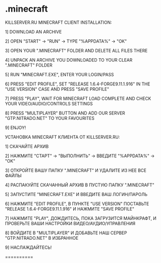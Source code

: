 .minecraft
==========

KILLSERVER.RU MINECRAFT CLIENT INSTALLATION:

1] DOWNLOAD AN ARCHIVE

2] OPEN "START" -> "RUN" -> TYPE "%APPDATA%" -> "OK"

3] OPEN YOUR ".MINECRAFT" FOLDER AND DELETE ALL FILES THERE

4] UNPACK AN ARCHIVE YOU DOWNLOADED TO YOUR CLEAR ".MINECRAFT" FOLDER

5] RUN "MINECRAFT.EXE", ENTER YOUR LOGIN/PASS

6] PRESS "EDIT PROFILE", SET "RELEASE 1.6.4-FORGE9.11.1.916" IN THE "USE VERSION" CASE AND PRESS "SAVE PROFILE"

7] PRESS "PLAY", WAIT FOR MINECRAFT LOAD COMPLETE AND CHECK YOUR VIDEO/AUDIO/CONTROLS SETTINGS

8] PRESS "MULTIPLAYER" BUTTON AND ADD OUR SERVER "GTP.NITRADO.NET" TO YOUR FAVOURITES

9] ENJOY!

УСТАНОВКА MINECRAFT КЛИЕНТА ОТ KILLSERVER.RU:

1] СКАЧАЙТЕ АРХИВ

2] НАЖМИТЕ "СТАРТ" -> "ВЫПОЛНИТЬ" -> ВВЕДИТЕ "%APPDATA%" -> "OK"

3] ОТКРОЙТЕ ВАШУ ПАПКУ ".MINECRAFT" И УДАЛИТЕ ИЗ НЕЕ ВСЕ ФАЙЛЫ

4] РАСПАКУЙТЕ СКАЧАННЫЙ АРХИВ В ПУСТУЮ ПАПКУ ".MINECRAFT"

5] ЗАПУСТИТЕ "MINECRAFT.EXE" И ВВЕДИТЕ ВАШ ЛОГИН/ПАРОЛЬ

6] НАЖМИТЕ "EDIT PROFILE", В ПУНКТЕ "USE VERSION" ПОСТАВЬТЕ "RELEASE 1.6.4-FORGE9.11.1.916" И НАЖМИТЕ "SAVE PROFILE"

7] НАЖМИТЕ "PLAY", ДОЖДИТЕСЬ, ПОКА ЗАГРУЗИТСЯ МАЙНКРАФТ, И ПРОВЕРЬТЕ ВАШИ НАСТРОЙКИ ВИДЕО/АУДИО/УПРАВЛЕНИЯ

8] ВОЙДИТЕ В "MULTIPLAYER" И ДОБАВЬТЕ НАШ СЕРВЕР "GTP.NITRADO.NET" В ИЗБРАННОЕ

9] НАСЛАЖДАЙТЕСЬ!

==========
